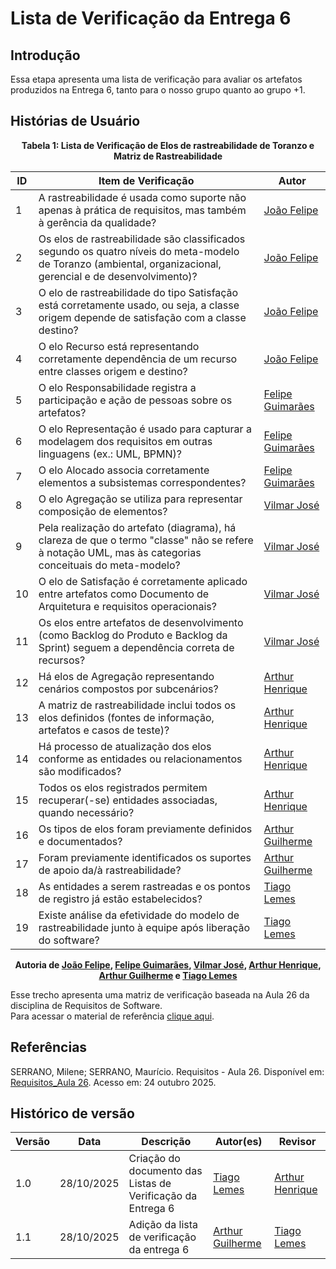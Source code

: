 # Lista de Verificação da Entrega 6 

## Introdução

Essa etapa apresenta uma lista de verificação para avaliar os artefatos produzidos na Entrega 6, tanto para o nosso grupo quanto ao grupo +1.  

## Histórias de Usuário

<div align="center"><strong>Tabela 1: Lista de Verificação de  Elos de rastreabilidade de Toranzo e  Matriz de Rastreabilidade</strong></div>

| ID  | Item de Verificação | Autor |
|-----|---------------------|-------|
| 1   | A rastreabilidade é usada como suporte não apenas à prática de requisitos, mas também à gerência da qualidade? | [João Felipe](https://github.com/MrBolt2005) |
| 2   | Os elos de rastreabilidade são classificados segundo os quatro níveis do meta-modelo de Toranzo (ambiental, organizacional, gerencial e de desenvolvimento)? | [João Felipe](https://github.com/MrBolt2005) |
| 3   | O elo de rastreabilidade do tipo Satisfação está corretamente usado, ou seja, a classe origem depende de satisfação com a classe destino? | [João Felipe](https://github.com/MrBolt2005) |
| 4   | O elo Recurso está representando corretamente dependência de um recurso entre classes origem e destino? | [João Felipe](https://github.com/MrBolt2005) |
| 5   | O elo Responsabilidade registra a participação e ação de pessoas sobre os artefatos? | [Felipe Guimarães](https://github.com/felipegf1) |
| 6   | O elo Representação é usado para capturar a modelagem dos requisitos em outras linguagens (ex.: UML, BPMN)? | [Felipe Guimarães](https://github.com/felipegf1) |
| 7   | O elo Alocado associa corretamente elementos a subsistemas correspondentes? | [Felipe Guimarães](https://github.com/felipegf1) |
| 8   | O elo Agregação se utiliza para representar composição de elementos? | [Vilmar José](https://github.com/VilmarFagundes) |
| 9   | Pela realização do artefato (diagrama), há clareza de que o termo "classe" não se refere à notação UML, mas às categorias conceituais do meta-modelo? | [Vilmar José](https://github.com/VilmarFagundes) |
| 10  | O elo de Satisfação é corretamente aplicado entre artefatos como Documento de Arquitetura e requisitos operacionais? | [Vilmar José](https://github.com/VilmarFagundes) |
| 11  | Os elos entre artefatos de desenvolvimento (como Backlog do Produto e Backlog da Sprint) seguem a dependência correta de recursos? | [Vilmar José](https://github.com/VilmarFagundes) |
| 12  | Há elos de Agregação representando cenários compostos por subcenários? | [Arthur Henrique](https://github.com/arthurhvieira1) |
| 13  | A matriz de rastreabilidade inclui todos os elos definidos (fontes de informação, artefatos e casos de teste)? | [Arthur Henrique](https://github.com/arthurhvieira1) |
| 14  | Há processo de atualização dos elos conforme as entidades ou relacionamentos são modificados? | [Arthur Henrique](https://github.com/arthurhvieira1) |
| 15  | Todos os elos registrados permitem recuperar(-se) entidades associadas, quando necessário? | [Arthur Henrique](https://github.com/arthurhvieira1) |
| 16  | Os tipos de elos foram previamente definidos e documentados? | [Arthur Guilherme](https://github.com/ArthurGuilher62) |
| 17  | Foram previamente identificados os suportes de apoio da/à rastreabilidade? | [Arthur Guilherme](https://github.com/ArthurGuilher62) |
| 18  | As entidades a serem rastreadas e os pontos de registro já estão estabelecidos? | [Tiago Lemes](https://github.com/TiagoTeixeira-2005) |
| 19  | Existe análise da efetividade do modelo de rastreabilidade junto à equipe após liberação do software? | [Tiago Lemes](https://github.com/TiagoTeixeira-2005) |

<div align="center">
    <strong>
        Autoria de 
        <a href="https://github.com/MrBolt2005">João Felipe</a>,
        <a href="https://github.com/felipegf1">Felipe Guimarães</a>,
        <a href="https://github.com/VilmarFagundes">Vilmar José</a>,
        <a href="https://github.com/arthurhvieira1">Arthur Henrique</a>,
        <a href="https://github.com/ArthurGuilher62">Arthur Guilherme</a> e
        <a href="https://github.com/TiagoTeixeira-2005">Tiago Lemes</a>
    </strong>
</div>

Esse trecho apresenta uma matriz de verificação baseada na Aula 26 da disciplina de Requisitos de Software.  
Para acessar o material de referência [clique aqui](../arquivos/ListaVerificaçãoElosToranzo.pdf).

## Referências

SERRANO, Milene; SERRANO, Maurício. Requisitos - Aula 26. Disponível em: [Requisitos_Aula 26](../arquivos/Requisitos%20-%20aula26-milene-modelagem.pdf). Acesso em: 24 outubro 2025.

## Histórico de versão

| Versão | Data | Descrição | Autor(es) | Revisor |
|--------|------|-----------|-----------|---------|
| 1.0    | 28/10/2025 | Criação do documento das Listas de Verificação da Entrega 6 | [Tiago Lemes](https://github.com/TiagoTeixeira-2005) |  [Arthur Henrique](https://github.com/arthurhvieira1) |
|1.1     | 28/10/2025| Adição da lista de verificação da entrega 6|[Arthur Guilherme](https://github.com/ArthurGuilher62)|  [Tiago Lemes](https://github.com/TiagoTeixeira-2005) |
